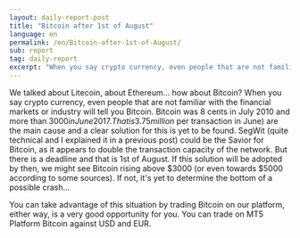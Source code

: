```yaml
---
layout: daily-report-post
title: "Bitcoin after 1st of August"
language: en
permalink: /en/Bitcoin-after-1st-of-August/
sub: report
tag: daily-report
excerpt: "When you say crypto currency, even people that are not familiar with the financial markets or industry will tell you Bitcoin ..."
---
```

We talked about Litecoin, about Ethereum... how about Bitcoin? When you say crypto currency, even people that are not familiar with the financial markets or industry will tell you Bitcoin. Bitcoin was 8 cents in July 2010 and more than $3000 in June 2017. That is 3.75 million% in 7 years. That is one of the reasons we can discuss now about Bitcoin millionaires. But Bitcoin will come to a crossroad. We are now in the so-called "civil war" of Bitcoin. Lagging transactions processing time (around 3 days) and costs (around 5$ per transaction in June) are the main cause and a clear solution for this is yet to be found. SegWit (quite technical and I explained it in a previous post) could be the Savior for Bitcoin, as it appears to double the transaction capacity of the network. But there is a deadline and that is 1st of August. If this solution will be adopted by then, we might see Bitcoin rising above $3000 (or even towards $5000 according to some sources). If not, it's yet to determine the bottom of a possible crash...

You can take advantage of this situation by trading Bitcoin on our platform, either way, is a very good opportunity for you. You can trade on MT5 Platform Bitcoin against USD and EUR.